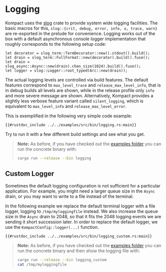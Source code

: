 # Logging

Kompact uses the [slog](https://crates.io/crates/slog) crate to provide system wide logging facilities.
The basic macros for this, `slog::{crit, debug, error, info, o, trace, warn}` are re-exported in the prelude for convenience. Logging works out of the box with a default asynchronous console logger implementation that roughly corresponds to the following setup code:

```rust,edition2018,no_run,noplaypen
let decorator = slog_term::TermDecorator::new().stdout().build();
let drain = slog_term::FullFormat::new(decorator).build().fuse();
let drain = slog_async::Async::new(drain).chan_size(1024).build().fuse();
let logger = slog::Logger::root_typed(Arc::new(drain));
```

The actual logging levels are controlled via build features. The default features correspond to `max_level_trace` and `release_max_level_info`, that is in debug builds all levels are shown, while in the release profile only `info` and more severe message are shown. Alternatively, Kompact provides a slightly less verbose feature variant called `silent_logging`, which is equivalent to `max_level_info` and `release_max_level_error`.

This is exemplified in the following very simple code example:

```rust,edition2018,no_run,noplaypen
{{#rustdoc_include ../../examples/src/bin/logging.rs:main}}
```

Try to run it with a few different build settings and see what you get.

> **Note:** As before, if you have checked out the [examples folder](https://github.com/kompics/kompact/tree/master/docs/examples) you can run the concrete binary with:
> ```bash
> cargo run --release --bin logging
> ```

## Custom Logger

Sometimes the default logging configuration is not sufficient for a particular application. For example, you might need a larger queue size in the `Async` drain, or you may want to write to a file instead of the terminal.

In the following example we replace the default terminal logger with a file logger, logging to `/tmp/myloggingfile` instead. We also increase the queue size in the `Async` drain to 2048, so that it fits the 2048 logging events we are sending it short succession later. In order to replace the default logger, we use the `KompactConfig::logger(...)` function.

```rust,edition2018,no_run,noplaypen
{{#rustdoc_include ../../examples/src/bin/logging_custom.rs:main}}
```

> **Note:** As before, if you have checked out the [examples folder](https://github.com/kompics/kompact/tree/master/docs/examples) you can run the concrete binary and then show the logging file with:
> ```bash
> cargo run --release --bin logging_custom
> cat /tmp/myloggingfile
> ```
